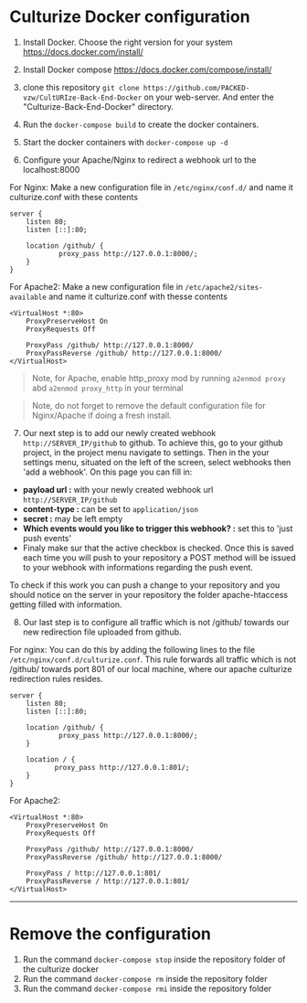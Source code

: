 # Culturize Docker configuration
1. Install Docker. 
Choose the right version for your system https://docs.docker.com/install/ 

2. Install Docker compose https://docs.docker.com/compose/install/ 
 
3. clone this repository `git clone https://github.com/PACKED-vzw/CultURIze-Back-End-Docker` on your web-server. And enter the "Culturize-Back-End-Docker" directory.

4. Run the `docker-compose build` to create the docker containers. 

5. Start the docker containers with `docker-compose up -d`

6. Configure your Apache/Nginx to redirect a webhook url to the localhost:8000

For Nginx:
Make a new configuration file in `/etc/nginx/conf.d/` and name it culturize.conf with these contents

```
server {
    listen 80;
    listen [::]:80;

    location /github/ {
            proxy_pass http://127.0.0.1:8000/;
    }
} 
```          


For Apache2:
Make a new configuration file in `/etc/apache2/sites-available` and name it culturize.conf with thesse contents
```
<VirtualHost *:80>
    ProxyPreserveHost On
    ProxyRequests Off

    ProxyPass /github/ http://127.0.0.1:8000/
    ProxyPassReverse /github/ http://127.0.0.1:8000/
</VirtualHost>

```

> Note, for Apache, enable http_proxy mod by running `a2enmod proxy` abd `a2enmod proxy_http` in your terminal

> Note, do not forget to remove the default configuration file for Nginx/Apache if doing a fresh install. 

7. Our next step is to add our newly created webhook `http://SERVER_IP/github` to github. 
To achieve this, go to your github project, in the project menu navigate to settings.
Then in the your settings menu, situated on the left of the screen, select webhooks
then 'add a webhook'. On this page you can fill in:
 * **payload url :** with your newly created webhook url `http://SERVER_IP/github`
 * **content-type :** can be set to `application/json`
 * **secret :** may be left empty
 * **Which events would you like to trigger this webhook? :** set this to 'just push events'
 * Finaly make sur that the active checkbox is checked.
Once this is saved each time you will push to your repository a POST method will be
issued to your webhook with informations regarding the push event.

To check if this work you can push a change to your repository and you should notice
on the server in your repository the folder apache-htaccess getting filled with information.

8. Our last step is to configure all traffic which is not /github/ towards our new redirection file uploaded
 from github. 
 

For nginx:
You can do this by adding the following lines to the file `/etc/nginx/conf.d/culturize.conf`. This rule forwards all traffic which is not /github/ towards
port 801 of our local machine, where our apache culturize redirection rules resides.

```
server {
    listen 80;
    listen [::]:80;

    location /github/ {
            proxy_pass http://127.0.0.1:8000/;
    }

    location / {
           proxy_pass http://127.0.0.1:801/;
    }
}
```


For Apache2:
```
<VirtualHost *:80>
    ProxyPreserveHost On
    ProxyRequests Off

    ProxyPass /github/ http://127.0.0.1:8000/
    ProxyPassReverse /github/ http://127.0.0.1:8000/

    ProxyPass / http://127.0.0.1:801/
    ProxyPassReverse / http://127.0.0.1:801/
</VirtualHost>
```


****
# Remove the configuration
1. Run the command `docker-compose stop` inside the repository folder of the culturize docker
2. Run the command `docker-compose rm` inside the repository folder
3. Run the command `docker-compose rmi` inside the repository folder
